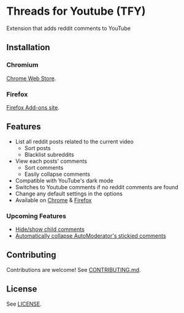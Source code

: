 # Threads for Youtube (TFY)

Extension that adds reddit comments to YouTube

## Installation

### Chromium

[Chrome Web Store](https://chrome.google.com/webstore/detail/threads-for-youtube/npbmhogimiolmklafhlpbifkjinoadkh).

### Firefox

[Firefox Add-ons site](https://addons.mozilla.org/en-US/firefox/addon/threads-for-youtube/).

## Features

- List all reddit posts related to the current video
  - Sort posts
  - Blacklist subreddits
- View each posts' comments
  - Sort comments
  - Easily collapse comments
- Compatible with YouTube's dark mode
- Switches to Youtube comments if no reddit comments are found
- Change any default settings in the options
- Available on [Chrome](https://chrome.google.com/webstore/detail/threads-for-youtube/npbmhogimiolmklafhlpbifkjinoadkh) & [Firefox](https://addons.mozilla.org/en-US/firefox/addon/threads-for-youtube/)

### Upcoming Features

- [Hide/show child comments](https://github.com/a-bravo/threads-for-youtube/pull/6)
- [Automatically collapse AutoModerator's stickied comments](https://github.com/a-bravo/threads-for-youtube/pull/7)

## Contributing

Contributions are welcome! See [CONTRIBUTING.md](/CONTRIBUTING.md).

## License

See [LICENSE](/LICENSE).
